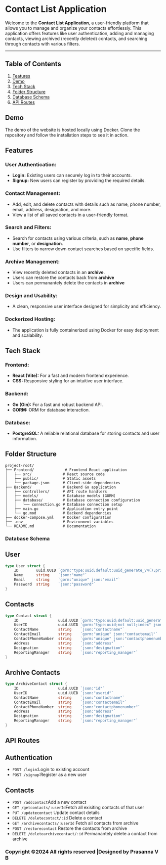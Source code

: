 # Contact List Application

Welcome to the **Contact List Application**, a user-friendly platform that allows you to manage and organize your contacts effortlessly. This application offers features like user authentication, adding and managing contacts, viewing archived (recently deleted) contacts, and searching through contacts with various filters.

---

## **Table of Contents**
1. [Features](#features)  
2. [Demo](#demo)  
3. [Tech Stack](#tech-stack)  
4. [Folder Structure](#folder-structure)  
5. [Database Schema](#database-schema)  
6. [API Routes](#api-routes)  


## **Demo**
The demo of the website is hosted locally using Docker. Clone the repository and follow the installation steps to see it in action.


## **Features**
### **User Authentication:**
- **Login:** Existing users can securely log in to their accounts.  
- **Signup:** New users can register by providing the required details.  

### **Contact Management:**
- Add, edit, and delete contacts with details such as name, phone number, email, address, designation, and more.  
- View a list of all saved contacts in a user-friendly format.  

### **Search and Filters:**
- Search for contacts using various criteria, such as **name**, **phone number**, or **designation**.  
- Use filters to narrow down contact searches based on specific fields.  

### **Archive Management:**
- View recently deleted contacts in an **archive**.
- Users can restore the contacts back from **archive**
- Users can permanantely delete the contacts in **archive** 

### **Design and Usability:**
- A clean, responsive user interface designed for simplicity and efficiency.  

### **Dockerized Hosting:**
- The application is fully containerized using Docker for easy deployment and scalability.


## **Tech Stack**
### **Frontend:**
- **React (Vite):** For a fast and modern frontend experience.
- **CSS:** Responsive styling for an intuitive user interface.

### **Backend:**
- **Go (Gin):** For a fast and robust backend API.
- **GORM:** ORM for database interaction.

### **Database:**
- **PostgreSQL:** A reliable relational database for storing contacts and user information.

## **Folder Structure**
```
project-root/
├── Frontend/              # Frontend React application
│   ├── src/              # React source code
│   ├── public/           # Static assets
│   └── package.json      # Client-side dependencies
├── Backend/              # Backend Go application
│   ├── controllers/      # API route handlers
│   ├── models/           # Database models (GORM)
│   ├── database/         # Database connection configuration
│   │   └── connection.go # Database connection setup
│   ├── main.go           # Application entry point
│   └── go.mod            # Backend dependencies
├── docker-compose.yml    # Docker configuration
├── .env                  # Environment variables
└── README.md             # Documentation
```


### Database Schema


## User
```go
type User struct {
	ID        uuid.UUID `gorm:"type:uuid;default:uuid_generate_v4();primaryKey" json:"id"`
	Name      string    `json:"name"`
	Email     string    `gorm:"unique" json:"email"`
	Password  string    `json:"password"`
}
```
## Contacts
```go
type Contact struct {
    ID                  uuid.UUID `gorm:"type:uuid;default:uuid_generate_v4();primaryKey" json:"id"`
    UserID              uuid.UUID `gorm:"type:uuid;not null;index" json:"userid"`
    ContactName         string    `json:"contactname"`
    ContactEmail        string    `gorm:"unique" json:"contactemail"`
    ContactPhoneNumber  string    `gorm:"unique" json:"contactphonenumber"`
    Address             string    `json:"address"`
    Designation         string    `json:"designation"`
    ReportingManager    string    `json:"reporting_manager"`
}

```
## Archive Contacts
```go
type ArchiveContact struct {
    ID                  uuid.UUID `json:"id"`
    UserID              uuid.UUID `json:"userid"`
    ContactName         string    `json:"contactname"`
    ContactEmail        string    `json:"contactemail"`
    ContactPhoneNumber  string    `json:"contactphonenumber"`
    Address             string    `json:"address"`
    Designation         string    `json:"designation"`
    ReportingManager    string    `json:"reporting_manager"`
}
```
## API Routes

## Authentication
<ul>
	<li><code>POST /login</code>:Login to existing account</li>
	<li><code>POST /signup</code>:Register as  a new user</li>
</ul>

## Contacts
<ul>
	<li><code>POST /addcontact</code>Add a new contact</li>
	<li><code>GET /getcontacts/:userId</code>Fetch all exisiting contacts of that user</li>
	<li><code>PUT /updatecontact</code> Update contact details</li>
	<li><code>DELETE /deletecontact/:id</code> Delete a contact</li>
	<li><code>GET /archivecontacts/:userId</code> Fetch all contacts from archive</li>
	<li><code>POST /restorecontact</code> Restore the contacts from archive</li>
	<li><code>DELETE /deletearchivecontact/:id</code> Permanantely delete a contact from archive</li>
</ul>
<h3>Copyright ©2024 All rights reserved |Designed by Prasanna V B</h3>

